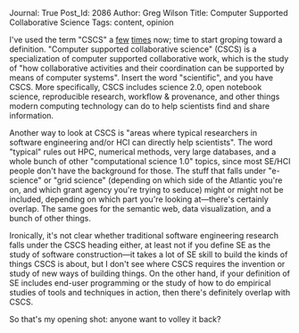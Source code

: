 Journal: True
Post_Id: 2086
Author: Greg Wilson
Title: Computer Supported Collaborative Science
Tags: content, opinion

<p>I've used the term "CSCS" a <a href="http://pyre.third-bit.com/blog/archives/2035.html">few</a> <a href="http://pyre.third-bit.com/blog/archives/2083.html">times</a> now; time to start groping toward a definition.  "Computer supported collaborative science" (CSCS) is a specialization of computer supported collaborative work, which is the study of "how collaborative activities and their coordination can be supported by means of computer systems". Insert the word "scientific", and you have CSCS.  More specifically, CSCS includes science 2.0, open notebook science, reproducible research, workflow &amp; provenance, and other things modern computing technology can do to help scientists find and share information.</p>
<p>Another way to look at CSCS is "areas where typical researchers in software engineering and/or HCI can directly help scientists".  The word "typical" rules out HPC, numerical methods, very large databases, and a whole bunch of other "computational science 1.0" topics, since most SE/HCI people don't have the background for those. The stuff that falls under "e-science" or "grid science" (depending on which side of the Atlantic you're on, and which grant agency you're trying to seduce) might or might not be included, depending on which part you're looking at&mdash;there's certainly overlap.  The same goes for the semantic web, data visualization, and a bunch of other things.</p>
<p>Ironically, it's not clear whether traditional software engineering research falls under the CSCS heading either, at least not if you define SE as the study of software construction&mdash;it takes a lot of SE skill to build the kinds of things CSCS is about, but I don't see where CSCS requires the invention or study of new ways of building things.  On the other hand, if your definition of SE includes end-user programming or the study of how to do empirical studies of tools and techniques in action, then there's definitely overlap with CSCS.</p>
<p>So that's my opening shot: anyone want to volley it back?</p>
